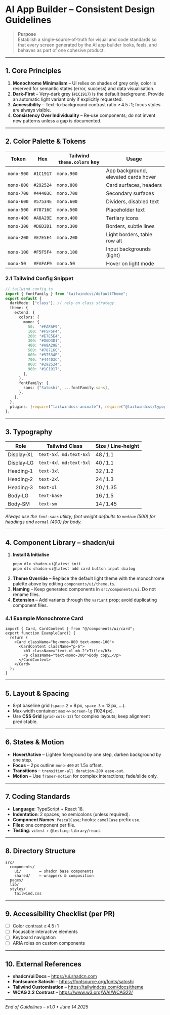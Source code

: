 # AI App Builder – Consistent Design Guidelines

> **Purpose**  
> Establish a single‑source‑of‑truth for visual and code standards so that every screen generated by the AI app builder looks, feels, and behaves as part of one cohesive product.

---

## 1. Core Principles
1. **Monochrome Minimalism** – UI relies on shades of grey only; color is reserved for semantic states (error, success) and data visualisation.
2. **Dark‑First** – Very‑dark grey (`#1C1917`) is the default background. Provide an automatic light variant only if explicitly requested.
3. **Accessibility** – Text–to‑background contrast ratio ≥ 4.5 : 1; focus styles are always visible.
4. **Consistency Over Individuality** – Re‑use components; do not invent new patterns unless a gap is documented.

---

## 2. Color Palette & Tokens
| Token | Hex  | Tailwind `theme.colors` key | Usage |
|-------|------|-----------------------------|-------|
| `mono‑900` | `#1C1917` | `mono.900` | App background, elevated cards hover |
| `mono‑800` | `#292524` | `mono.800` | Card surfaces, headers |
| `mono‑700` | `#44403C` | `mono.700` | Secondary surfaces |
| `mono‑600` | `#57534E` | `mono.600` | Dividers, disabled text |
| `mono‑500` | `#78716C` | `mono.500` | Placeholder text |
| `mono‑400` | `#A8A29E` | `mono.400` | Tertiary icons |
| `mono‑300` | `#D6D3D1` | `mono.300` | Borders, subtle lines |
| `mono‑200` | `#E7E5E4` | `mono.200` | Light borders, table row alt |
| `mono‑100` | `#F5F5F4` | `mono.100` | Input backgrounds (light) |
| `mono‑50`  | `#FAFAF9` | `mono.50`  | Hover on light mode |

### 2.1 Tailwind Config Snippet
```ts
// tailwind.config.ts
import { fontFamily } from "tailwindcss/defaultTheme";
export default {
  darkMode: ["class"], // rely on class strategy
  theme: {
    extend: {
      colors: {
        mono: {
          50:  "#FAFAF9",
          100: "#F5F5F4",
          200: "#E7E5E4",
          300: "#D6D3D1",
          400: "#A8A29E",
          500: "#78716C",
          600: "#57534E",
          700: "#44403C",
          800: "#292524",
          900: "#1C1917",
        },
      },
      fontFamily: {
        sans: ["Satoshi", ...fontFamily.sans],
      },
    },
  },
  plugins: [require("tailwindcss-animate"), require("@tailwindcss/typography")],
};
```

---

## 3. Typography
| Role | Tailwind Class | Size / Line‑height |
|------|----------------|--------------------|
| Display‑XL | `text-5xl md:text-6xl` | 48 / 1.1 |
| Display‑LG | `text-4xl md:text-5xl` | 40 / 1.1 |
| Heading‑1  | `text-3xl` | 32 / 1.2 |
| Heading‑2  | `text-2xl` | 24 / 1.3 |
| Heading‑3  | `text-xl`  | 20 / 1.35 |
| Body‑LG    | `text-base`| 16 / 1.5 |
| Body‑SM    | `text-sm`  | 14 / 1.45 |

*Always use the `font-sans` utility; font weight defaults to `medium` (500) for headings and `normal` (400) for body.*

---

## 4. Component Library – shadcn/ui
1. **Install & Initialise**  
   ```bash
   pnpm dlx shadcn-ui@latest init
   pnpm dlx shadcn-ui@latest add card button input dialog
   ```
2. **Theme Override** – Replace the default light theme with the monochrome palette above by editing `components/ui/theme.ts`.
3. **Naming** – Keep generated components in `src/components/ui`. Do not rename files.
4. **Extension** – Add variants through the `variant` prop; avoid duplicating component files.

### 4.1 Example Monochrome Card
```tsx
import { Card, CardContent } from "@/components/ui/card";
export function ExampleCard() {
  return (
    <Card className="bg-mono-800 text-mono-100">
      <CardContent className="p-6">
        <h3 className="text-xl mb-2">Title</h3>
        <p className="text-mono-300">Body copy…</p>
      </CardContent>
    </Card>
  );
}
```

---

## 5. Layout & Spacing
* 8‑pt baseline grid (`space-2` = 8 px, `space-3` = 12 px, …).
* Max‑width container: `max-w-screen-lg` (1024 px).
* Use **CSS Grid** (`grid-cols-12`) for complex layouts; keep alignment predictable.

---

## 6. States & Motion
* **Hover/Active** – Lighten foreground by one step, darken background by one step.
* **Focus** – 2 px outline `mono‑400` at 1.5x offset.
* **Transitions** – `transition-all duration-200 ease-out`.
* **Motion** – Use `framer-motion` for complex interactions; fade/slide only.

---

## 7. Coding Standards
* **Language**: TypeScript + React 18.
* **Indentation**: 2 spaces, no semicolons (unless required).
* **Component Names**: `PascalCase`; hooks: `camelCase` prefix `use`.
* **Files**: one component per file.
* **Testing**: `vitest` + `@testing-library/react`.

---

## 8. Directory Structure
```
src/
  components/
    ui/        ← shadcn base components
    shared/    ← wrappers & composition
  pages/
  lib/
  styles/
    tailwind.css
```

---

## 9. Accessibility Checklist (per PR)
- [ ] Color contrast ≥ 4.5 : 1
- [ ] Focusable interactive elements
- [ ] Keyboard navigation
- [ ] ARIA roles on custom components

---

## 10. External References
* **shadcn/ui Docs** – <https://ui.shadcn.com>
* **Fontsource Satoshi** – <https://fontsource.org/fonts/satoshi>
* **Tailwind Customisation** – <https://tailwindcss.com/docs/theme>
* **WCAG 2.2 Contrast** – <https://www.w3.org/WAI/WCAG22/>

---

_End of Guidelines – v1.0 • June 14 2025_

